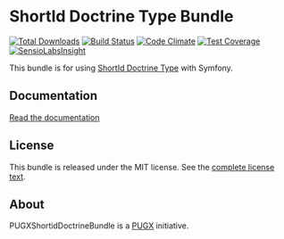 # ShortId Doctrine Type Bundle

[![Total Downloads](https://poser.pugx.org/pugx/shortid-doctrine-bundle/downloads.png)](https://packagist.org/packages/pugx/shortid-doctrine-bundle)
[![Build Status](https://github.com/PUGX/shortid-doctrine-bundle/workflows/Build/badge.svg)](https://github.com/PUGX/shortid-doctrine-bundle/actions)
[![Code Climate](https://codeclimate.com/github/PUGX/shortid-doctrine-bundle/badges/gpa.svg)](https://codeclimate.com/github/PUGX/shortid-doctrine-bundle)
[![Test Coverage](https://codeclimate.com/github/PUGX/shortid-doctrine-bundle/badges/coverage.svg)](https://codeclimate.com/github/PUGX/shortid-doctrine-bundle/coverage)
[![SensioLabsInsight](https://insight.sensiolabs.com/projects/54da642e-f45a-4d40-91c1-e12820678356/mini.png)](https://insight.sensiolabs.com/projects/54da642e-f45a-4d40-91c1-e12820678356)

This bundle is for using [ShortId Doctrine Type](https://github.com/pugx/shortid-doctrine) with Symfony.

## Documentation

[Read the documentation](docs/index.md)

## License

This bundle is released under the MIT license. See the [complete license text](Resources/meta/LICENSE).

## About

PUGXShortidDoctrineBundle is a [PUGX](https://github.com/PUGX) initiative.
